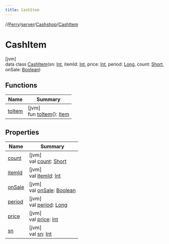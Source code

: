 ```yaml
---
title: CashItem
---
```

//[Perry](../../../../index.html)/[server](../../index.html)/[Cashshop](../index.html)/[CashItem](index.html)



# CashItem



[jvm]\
data class [CashItem](index.html)(sn: [Int](https://kotlinlang.org/api/latest/jvm/stdlib/kotlin/-int/index.html), itemId: [Int](https://kotlinlang.org/api/latest/jvm/stdlib/kotlin/-int/index.html), price: [Int](https://kotlinlang.org/api/latest/jvm/stdlib/kotlin/-int/index.html), period: [Long](https://kotlinlang.org/api/latest/jvm/stdlib/kotlin/-long/index.html), count: [Short](https://kotlinlang.org/api/latest/jvm/stdlib/kotlin/-short/index.html), onSale: [Boolean](https://kotlinlang.org/api/latest/jvm/stdlib/kotlin/-boolean/index.html))



## Functions


| Name | Summary |
|---|---|
| [toItem](to-item.html) | [jvm]<br>fun [toItem](to-item.html)(): [Item](../../../client.inventory/-item/index.html) |


## Properties


| Name | Summary |
|---|---|
| [count](count.html) | [jvm]<br>val [count](count.html): [Short](https://kotlinlang.org/api/latest/jvm/stdlib/kotlin/-short/index.html) |
| [itemId](item-id.html) | [jvm]<br>val [itemId](item-id.html): [Int](https://kotlinlang.org/api/latest/jvm/stdlib/kotlin/-int/index.html) |
| [onSale](on-sale.html) | [jvm]<br>val [onSale](on-sale.html): [Boolean](https://kotlinlang.org/api/latest/jvm/stdlib/kotlin/-boolean/index.html) |
| [period](period.html) | [jvm]<br>val [period](period.html): [Long](https://kotlinlang.org/api/latest/jvm/stdlib/kotlin/-long/index.html) |
| [price](price.html) | [jvm]<br>val [price](price.html): [Int](https://kotlinlang.org/api/latest/jvm/stdlib/kotlin/-int/index.html) |
| [sn](sn.html) | [jvm]<br>val [sn](sn.html): [Int](https://kotlinlang.org/api/latest/jvm/stdlib/kotlin/-int/index.html) |


